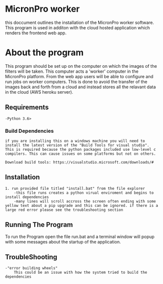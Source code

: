 # MicronPro worker
this doccument outlines the installation of the MicronPro worker software. This program is used in additon with the cloud hosted application which renders the frontend web app. 

# About the program 
This program should be set up on the computer on which the images of the filters will be taken. This computer acts a 'worker' computer in the MicronPro platform. From the web app users will be able to configure and run jobs on worker computers. This is done to avoid the transfer of the images back and forth from a cloud and instead stores all the relavant data in the cloud (AWS heroku server).

## Requirements
    -Python 3.6>
### Build Dependencies
    if you are installing this on a windows machine you will need to install the latest version of the "Build Tools for visual studio". This is required because the python packages included use low-level c compilers. This can cause issues on some platforms but not on others.
    
    Download build tools: https://visualstudio.microsoft.com/downloads/#

## Installation
    1. run provided file titled "install.bat" from the file explorer
        -this file runs creates a python virual enviroment and begins to install dependencies
        -many lines will scroll accross the screen often ending with some yellow text about a pip upgrade and this can be ignored. if there is a large red error please see the troubleshooting section

## Running The Program
 To run the Program open the file run.bat and a terminal window will popup with some messages about the startup of the application.


## TroubleShooting
    -"error building wheels"
        This could be an issue with how the system tried to build the dependencies





